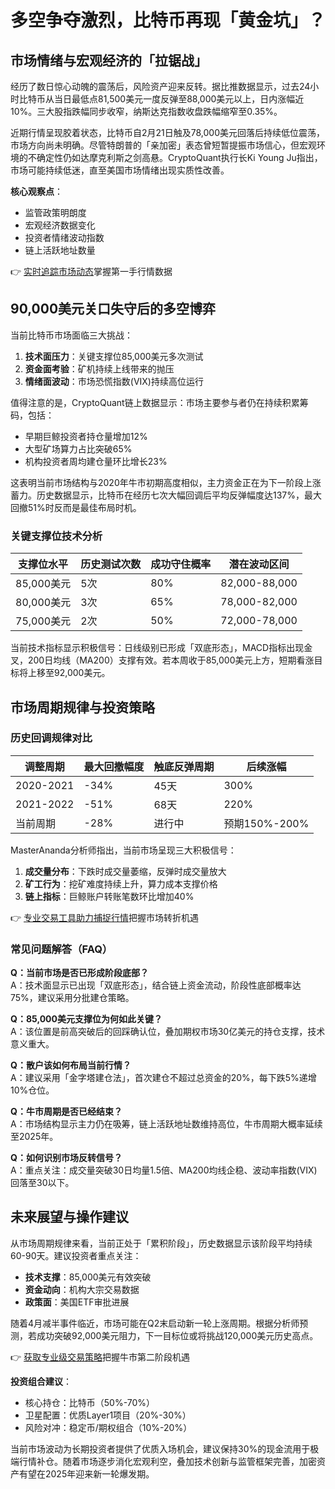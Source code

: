 # 多空争夺激烈，比特币再现「黄金坑」？

## 市场情绪与宏观经济的「拉锯战」

经历了数日惊心动魄的震荡后，风险资产迎来反转。据比推数据显示，过去24小时比特币从当日最低点81,500美元一度反弹至88,000美元以上，日内涨幅近10%。三大股指跌幅同步收窄，纳斯达克指数收盘跌幅缩窄至0.35%。

近期行情呈现胶着状态，比特币自2月21日触及78,000美元回落后持续低位震荡，市场方向尚未明确。尽管特朗普的「亲加密」表态曾短暂提振市场信心，但宏观环境的不确定性仍如达摩克利斯之剑高悬。CryptoQuant执行长Ki Young Ju指出，市场可能持续低迷，直至美国市场情绪出现实质性改善。

**核心观察点**：
- 监管政策明朗度
- 宏观经济数据变化
- 投资者情绪波动指数
- 链上活跃地址数量

👉 [实时追踪市场动态](https://bit.ly/okx_welcome)掌握第一手行情数据

## 90,000美元关口失守后的多空博弈

当前比特币市场面临三大挑战：
1. **技术面压力**：关键支撑位85,000美元多次测试
2. **资金面考验**：矿机持续上线带来的抛压
3. **情绪面波动**：市场恐慌指数(VIX)持续高位运行

值得注意的是，CryptoQuant链上数据显示：市场主要参与者仍在持续积累筹码，包括：
- 早期巨鲸投资者持仓量增加12%
- 大型矿场算力占比突破65%
- 机构投资者周均建仓量环比增长23%

这表明当前市场结构与2020年牛市初期高度相似，主力资金正在为下一阶段上涨蓄力。历史数据显示，比特币在经历七次大幅回调后平均反弹幅度达137%，最大回撤51%时反而是最佳布局时机。

### 关键支撑位技术分析

| 支撑位水平 | 历史测试次数 | 成功守住概率 | 潜在波动区间 |
|------------|--------------|--------------|--------------|
| 85,000美元  | 5次          | 80%          | 82,000-88,000|
| 80,000美元  | 3次          | 65%          | 78,000-82,000|
| 75,000美元  | 2次          | 50%          | 72,000-78,000|

当前技术指标显示积极信号：日线级别已形成「双底形态」，MACD指标出现金叉，200日均线（MA200）支撑有效。若本周收于85,000美元上方，短期看涨目标将上移至92,000美元。

## 市场周期规律与投资策略

### 历史回调规律对比

| 调整周期 | 最大回撤幅度 | 触底反弹周期 | 后续涨幅 |
|----------|--------------|--------------|----------|
| 2020-2021 | -34%         | 45天         | 300%     |
| 2021-2022 | -51%         | 68天         | 220%     |
| 当前周期 | -28%         | 进行中       | 预期150%-200% |

MasterAnanda分析师指出，当前市场呈现三大积极信号：
1. **成交量分布**：下跌时成交量萎缩，反弹时成交量放大
2. **矿工行为**：挖矿难度持续上升，算力成本支撑价格
3. **链上指标**：巨鲸账户转账笔数环比增加40%

👉 [专业交易工具助力捕捉行情](https://bit.ly/okx_welcome)把握市场转折机遇

### 常见问题解答（FAQ）

**Q：当前市场是否已形成阶段底部？**  
A：技术面显示已出现「双底形态」，结合链上资金流动，阶段性底部概率达75%，建议采用分批建仓策略。

**Q：85,000美元支撑位为何如此关键？**  
A：该位置是前高突破后的回踩确认位，叠加期权市场30亿美元的持仓支撑，技术意义重大。

**Q：散户该如何布局当前行情？**  
A：建议采用「金字塔建仓法」，首次建仓不超过总资金的20%，每下跌5%递增10%仓位。

**Q：牛市周期是否已经结束？**  
A：市场结构显示主力仍在吸筹，链上活跃地址数维持高位，牛市周期大概率延续至2025年。

**Q：如何识别市场反转信号？**  
A：重点关注：成交量突破30日均量1.5倍、MA200均线企稳、波动率指数(VIX)回落至30以下。

## 未来展望与操作建议

从市场周期规律来看，当前正处于「累积阶段」，历史数据显示该阶段平均持续60-90天。建议投资者重点关注：
- **技术支撑**：85,000美元有效突破
- **资金动向**：机构大宗交易数据
- **政策面**：美国ETF审批进展

随着4月减半事件临近，市场可能在Q2末启动新一轮上涨周期。根据分析师预测，若成功突破92,000美元阻力，下一目标位或将挑战120,000美元历史高点。

👉 [获取专业级交易策略](https://bit.ly/okx_welcome)把握牛市第二阶段机遇

**投资组合建议**：
- 核心持仓：比特币（50%-70%）
- 卫星配置：优质Layer1项目（20%-30%）
- 风险对冲：稳定币/期权组合（10%-20%）

当前市场波动为长期投资者提供了优质入场机会，建议保持30%的现金流用于极端行情补仓。随着市场逐步消化宏观利空，叠加技术创新与监管框架完善，加密资产有望在2025年迎来新一轮爆发期。